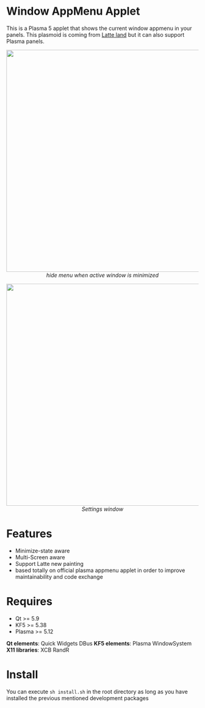 # Window AppMenu Applet

This is a Plasma 5 applet that shows the current window appmenu in your panels. This plasmoid is coming from [Latte land](https://phabricator.kde.org/source/latte-dock/repository/master/) but it can also support Plasma panels.

<p align="center">
<img src="https://im6.ezgif.com/tmp/ezgif-6-fd4a32f1fb47.gif" width="580"><br/>
<i>hide menu when active window is minimized</i>
</p>

<p align="center">
<img src="https://i.imgur.com/gBPQfEO.png" width="580"><br/>
<i>Settings window</i>
</p>

# Features

- Minimize-state aware
- Multi-Screen aware
- Support Latte new painting
- based totally on official plasma appmenu applet in order to improve maintainability and code exchange


# Requires

- Qt >= 5.9
- KF5 >= 5.38
- Plasma >= 5.12

**Qt elements**: Quick Widgets DBus
**KF5 elements**: Plasma WindowSystem
**X11 libraries**: XCB RandR

# Install

You can execute `sh install.sh` in the root directory as long as you have installed the previous mentioned development packages

